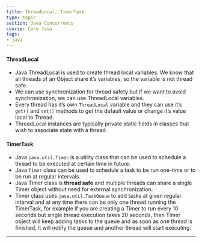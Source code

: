 ```yaml
---
title: ThreadLocal, TimerTask
type: topic
section: Java Concurrency
course: Core Java
tags:
- java
---
```

#### ThreadLocal
- Java ThreadLocal is used to create thread local variables. We know that all threads of an Object share it’s variables, so the variable is not thread safe. 
- We can use synchronization for thread safety but if we want to avoid synchronization, we can use ThreadLocal variables.
- Every thread has it’s own `ThreadLocal` variable and they can use it’s `get()` and `set()` methods to get the default value or change it’s value local to Thread.
- ThreadLocal instances are typically private static fields in classes that wish to associate state with a thread.

#### TimerTask
- Java `java.util.Timer` is a utility class that can be used to schedule a thread to be executed at certain time in future.
- Java `Timer` class can be used to schedule a task to be run one-time or to be run at regular intervals.
- Java Timer class is **thread safe** and multiple threads can share a single Timer object without need for external synchronization. 
- Timer class uses `java.util.TaskQueue` to add tasks at given regular interval and at any time there can be only one thread running the TimerTask, for example if you are creating a Timer to run every 10 seconds but single thread execution takes 20 seconds, then Timer object will keep adding tasks to the queue and as soon as one thread is finished, it will notify the queue and another thread will start executing.



---